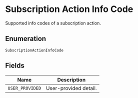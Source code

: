 
# Subscription Action Info Code

Supported info codes of a subscription action.

## Enumeration

`SubscriptionActionInfoCode`

## Fields

| Name | Description |
|  --- | --- |
| `USER_PROVIDED` | User-provided detail. |


